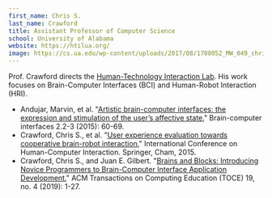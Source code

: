 ```yaml
---
first_name: Chris S.
last_name: Crawford
title: Assistant Professor of Computer Science
school: University of Alabama
website: https://htilua.org/
image: https://cs.ua.edu/wp-content/uploads/2017/08/1708052_MW_049_chris_crawford-800x1000.jpg
---
```

Prof. Crawford directs the [Human-Technology Interaction Lab](https://htil.github.io/). His work focuses on Brain-Computer Interfaces (BCI) and Human-Robot Interaction (HRI).
* Andujar, Marvin, et al. "[Artistic brain-computer interfaces: the expression and stimulation of the user’s affective state.](https://www.tandfonline.com/doi/abs/10.1080/2326263X.2015.1104613)" Brain-computer interfaces 2.2-3 (2015): 60-69.
* Crawford, Chris S., et al. "[User experience evaluation towards cooperative brain-robot interaction.](https://link.springer.com/chapter/10.1007/978-3-319-20901-2_17)" International Conference on Human-Computer Interaction. Springer, Cham, 2015.
* Crawford, Chris S., and Juan E. Gilbert. "[Brains and Blocks: Introducing Novice Programmers to Brain-Computer Interface Application Development.](https://dl.acm.org/doi/abs/10.1145/3335815?casa_token=Da_7C-kUpvAAAAAA:qb3fI4JXkx5-_tXnfg5FX46UGuserNEfSxsKsOcuEV5lTfmqj_lDXYemXZs071QZu7Trs4ovs0OaDEI)" ACM Transactions on Computing Education (TOCE) 19, no. 4 (2019): 1-27.
